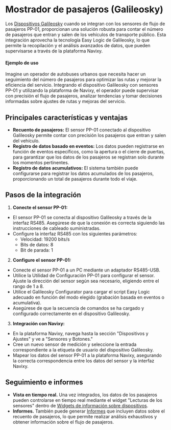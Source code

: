 # Mostrador de pasajeros (Galileosky)

Los [Dispositivos Galileosky](https://www.navixy.com/devices/galileosky/) cuando se integran con los sensores de flujo de pasajeros PP-01, proporcionan una solución robusta para contar el número de pasajeros que entran y salen de los vehículos de transporte público. Esta integración aprovecha la tecnología Easy Logic de Galileosky, lo que permite la recopilación y el análisis avanzados de datos, que pueden supervisarse a través de la plataforma Navixy.

#### Ejemplo de uso

Imagine un operador de autobuses urbanos que necesita hacer un seguimiento del número de pasajeros para optimizar las rutas y mejorar la eficiencia del servicio. Integrando el dispositivo Galileosky con sensores PP-01 y utilizando la plataforma de Navixy, el operador puede supervisar con precisión el flujo de pasajeros, analizar tendencias y tomar decisiones informadas sobre ajustes de rutas y mejoras del servicio.

## Principales características y ventajas

* **Recuento de pasajeros:** El sensor PP-01 conectado al dispositivo Galileosky permite contar con precisión los pasajeros que entran y salen del vehículo.
* **Registro de datos basado en eventos:** Los datos pueden registrarse en función de eventos específicos, como la apertura o el cierre de puertas, para garantizar que los datos de los pasajeros se registran solo durante los momentos pertinentes.
* **Registro de datos acumulativos:** El sistema también puede configurarse para registrar los datos acumulados de los pasajeros, proporcionando un total de pasajeros durante todo el viaje.

## Pasos de la integración

1. **Conecte el sensor PP-01:**

* El sensor PP-01 se conecta al dispositivo Galileosky a través de la interfaz RS485. Asegúrese de que la conexión es correcta siguiendo las instrucciones de cableado suministradas.
* Configure la interfaz RS485 con los siguientes parámetros:
  * Velocidad: 19200 bits/s
  * Bits de datos: 8
  * Bit de parada: 1

2. **Configure el sensor PP-01:**

* Conecte el sensor PP-01 a un PC mediante un adaptador RS485-USB.
* Utilice la Utilidad de Configuración PP-01 para configurar el sensor. Ajuste la dirección del sensor según sea necesario, eligiendo entre el rango de 1 a 8.
* Utilice el Galileosky Configurator para cargar el script Easy Logic adecuado en función del modo elegido (grabación basada en eventos o acumulativa).
* Asegúrese de que la secuencia de comandos se ha cargado y configurado correctamente en el dispositivo Galileosky.

3. **Integración con Navixy:**

* En la plataforma Navixy, navega hasta la sección "Dispositivos y Ajustes" y ve a "Sensores y Botones."
* Cree un nuevo sensor de medición y seleccione la entrada correspondiente a la etiqueta de usuario del dispositivo Galileosky.
* Mapear los datos del sensor PP-01 a la plataforma Navixy, asegurando la correcta correspondencia entre los datos del sensor y la interfaz Navixy.

## Seguimiento e informes

* **Vista en tiempo real.** Una vez integrados, los datos de los pasajeros pueden controlarse en tiempo real mediante el widget "Lecturas de los sensores" dentro de [Widgets de información sobre dispositivos](broken-reference).
* **Informes.** También puede generar [Informes](../../../../../reportes/detalles-especficos-del-reporte/reporte-de-los-sensores-de-medicin.md) que incluyen datos sobre el recuento de pasajeros, lo que permite realizar análisis exhaustivos y obtener información sobre el flujo de pasajeros.
